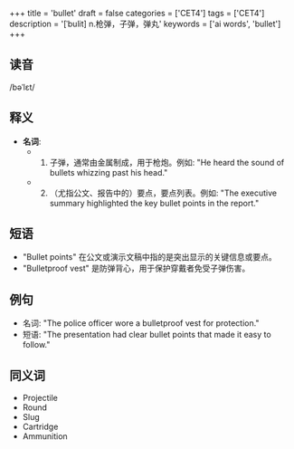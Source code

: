 +++
title = 'bullet'
draft = false
categories = ['CET4']
tags = ['CET4']
description = '[ˈbulit] n.枪弹，子弹，弹丸'
keywords = ['ai words', 'bullet']
+++

## 读音
/bəˈlɛt/

## 释义
- **名词**: 
   - 1. 子弹，通常由金属制成，用于枪炮。例如: "He heard the sound of bullets whizzing past his head."
   - 2. （尤指公文、报告中的）要点，要点列表。例如: "The executive summary highlighted the key bullet points in the report."

## 短语
- "Bullet points" 在公文或演示文稿中指的是突出显示的关键信息或要点。
- "Bulletproof vest" 是防弹背心，用于保护穿戴者免受子弹伤害。

## 例句
- 名词: "The police officer wore a bulletproof vest for protection."
- 短语: "The presentation had clear bullet points that made it easy to follow."

## 同义词
- Projectile
- Round
- Slug
- Cartridge
- Ammunition
